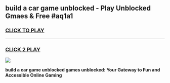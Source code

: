 
## build a car game unblocked - Play Unblocked Gmaes & Free #aq1a1
<h3>
<a href="https://news.freeplayer.one?title=build_a_car_game_unblocked&ref=24F">CLICK TO PLAY</a></h3>
<hr>

<h3>
<a href="https://news.freeplayer.one?title=build_a_car_game_unblocked&ref=24F">CLICK 2 PLAY</a>
  
</h3>

<a href="https://news.freeplayer.one?title=build_a_car_game_unblocked&ref=24F/"><img src="https://clearcache.store/games.png"></a>


**build a car game unblocked games unblocked: Your Gateway to Fun and Accessible Online Gaming**
